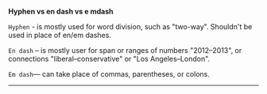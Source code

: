 **Hyphen vs en dash vs e mdash**

`Hyphen` - is mostly used for word division, such as "two-way". Shouldn't be used in place of en/em dashes.

`En dash` – is mostly user for span or ranges of numbers "2012–2013", or connections "liberal–conservative" or "Los Angeles–London".

`Em dash`— can take place of commas, parentheses, or colons.

---
